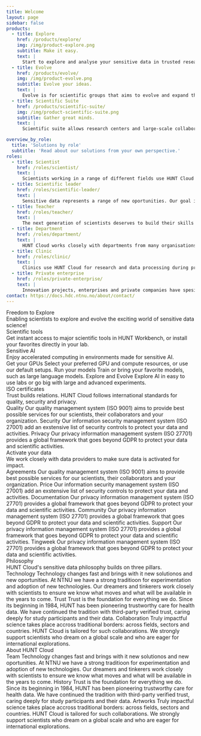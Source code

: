 ```yaml
---
title: Welcome
layout: page
sidebar: false
products:
  - title: Explore
    href: /products/explore/
    img: /img/product-explore.png
    subtitle: Make it easy.
    text: |
      Start to explore and analyse your sensitive data in trusted research environments with easy access to preferred tools in HUNT Workbench.
  - title: Evolve
    href: /products/evolve/
    img: /img/product-evolve.png
    subtitle: Evolve your ideas.
    text: |
      Evolve is for scientific groups that aims to evolve and expand their ideas, careers, collaborations, data and methods with flexible choices.
  - title: Scientific Suite
    href: /products/scientific-suite/
    img: /img/product-scientific-suite.png
    subtitle: Gather great minds.
    text: |
      Scientific suite allows research centers and large-scale collaborations flexibility and control over diverse research portfolios.

overview_by_role:
  title: 'Solutions by role'
  subtitle: 'Read about our solutions from your own perspective.'
roles:
  - title: Scientist
    href: /roles/scientist/
    text: |
      Scientists working in a range of different fields use HUNT Cloud for their sensitive data explorations. Read on to see if we are a good fit for your needs.
  - title: Scientific leader
    href: /roles/scientific-leader/
    text: |
      Sensitive data represents a range of new oportunities. Our goal is for your team to thrive and succeed in ground-breaking science, all the while keeping their data protected.
  - title: Teacher
    href: /roles/teacher/
    text: |
      The next generation of scientists deserves to build their skills in real-life environments. Our course packages are developed with this in mind. Read more to see how our set-up can be tailored to your course.
  - title: Department
    href: /roles/department/
    text: |
      HUNT Cloud works closely with departments from many organisations. Our product packages are tailored for different levels of sensitive data activities, while ensuring easy overview and organisational control
  - title: Clinic
    href: /roles/clinic/
    text: |
      Clinics use HUNT Cloud for research and data processing during production. We are ISO/IEC certified and compliant with Helesnormen, while our trusted research environments can be tailored to your security needs.
  - title: Private enterprise
    href: /roles/private-enterprise/
    text: |
      Innovation projects, enterprises and private companies have spesific challenges and needs in dealing with sensitive data. The HUNT Cloud Invent program might be for you.
contact: https://docs.hdc.ntnu.no/about/contact/
---
```


<!-- <script setup></script> -->

<div class="hc-home-page">
  <div class="hc-header">
    <div class="hc-header-img"></div>
  </div>


<!----------------------------------------------->
<!-- Block: Freedom to explore -->
<!----------------------------------------------->

  <div class="hc-block">
    <div class="hc-block-container">
      <div class="hc-title-main font-weight-black">
        Freedom to Explore
      </div>
      <div class="hc-subtitle-main">
        Enabling scientists to explore and evolve the exciting world of sensitive data science!
      </div>
      <div class="hc-section">
        <v-row justify="center">
          <v-col cols="12" class="v-col-xs-12 v-col-sm-4 v-col-md-4">
            <ContactDialog title="Book a demo" subject="Book a demo" size="x-large" elevation="2" block />
          </v-col>
          <v-col cols="12" class="v-col-xs-12 v-col-sm-5 v-col-md-4">
            <CallDialog title="Talk to an expert" size="x-large" elevation="2" block />
          </v-col>
        </v-row>
      </div>
    </div>
  </div>


<!----------------------------------------------->
<!-- Block: Core products -->
<!----------------------------------------------->
<!-- Content: In this page header -->

  <!-- <div class="hc-block">
    <div class="hc-block-container">
      <div class="hc-container-title">
        Core products
      </div>
      <div class="hc-container-subtitle">
        HUNT Cloud provides tools, guidance and digital labs for sensitive data explorations. Choose among our three main trusted research environment products.
      </div>
      <ProductSlider :products="$frontmatter.products" />
    </div>
  </div> -->

<!----------------------------------------------->
<!-- Block: Contact us -->
<!----------------------------------------------->

<!--
  <div class="hc-block">
    <div class="hc-block-container">
      <div class="hc-container-title">
        Contact us
      </div>
      <div class="hc-container-text">
        At HUNT Cloud, our mission is to empower you with the creative freedom you need to excel in sensitive data research. We ensure that your data is secure so your team can explore, innovate, try new things and collaborate effectively. In our cloud environments, you get access to digital labs for storing, analyzing, and collaborating on your data.
      </div>
      <div class="hc-section">
        <ContactDialog title="Contact us" subject="You got me at sensitive data" size="x-large" elevation="2" />
      </div>
    </div>
  </div> -->

<!----------------------------------------------->
<!-- Content: Scientific tools -->
<!----------------------------------------------->

  <div class="hc-block">
    <div class="hc-block-container">
      <div class="hc-container-title">
        Scientific tools
      </div>
      <div class="hc-container-subtitle">
        Get instant access to major scientific tools in HUNT Workbench, or install your favorites directly in your lab.
      </div>
      <!-- <ToolsSlider /> -->
      <v-row class="my-5" style="justify-content: center; align-items: center;">
        <v-col cols="6" class="v-col-sm-4 v-col-md-1">
          <a href="https://about.hdc.ntnu.no/tools/">
            <v-img max-height="80px" src="/img/logos-tools/jupyter.png" />
          </a>
        </v-col>
        <v-col cols="6" class="v-col-sm-4 v-col-md-2" style="justify-content: center;">
          <a href="https://about.hdc.ntnu.no/tools/">
            <v-img max-height="80px" src="/img/logos-tools/pandas.svg" />
          </a>
        </v-col>
        <v-col cols="6" class="v-col-sm-4 v-col-md-2">
          <a href="https://about.hdc.ntnu.no/tools/">
            <v-img max-height="80px" src="/img/logos-tools/python.svg" />
          </a>
        </v-col>
        <v-col cols="6" class="v-col-sm-4 v-col-md-2">
          <a href="https://about.hdc.ntnu.no/tools/">
            <v-img max-height="80px" src="/img/logos-tools/pytorch.svg" />
          </a>
        </v-col>
        <v-col cols="6" class="v-col-sm-4 v-col-md-2">
          <a href="https://about.hdc.ntnu.no/tools/">
            <v-img max-height="80px" src="/img/logos-tools/rstudio.png" />
          </a>
        </v-col>
        <v-col cols="6" class="v-col-sm-4 v-col-md-2">
          <a href="https://about.hdc.ntnu.no/tools/">
            <v-img max-height="80px" src="/img/logos-tools/vscode.png" />
          </a>
        </v-col>
      </v-row>
      <v-row>
        <v-col align="center">
          <SimpleButton title="Read more" href="https://docs.hdc.ntnu.no/do-science/tools/" target="_blank" size="large" elevation="2" />
        </v-col>
      </v-row>
    </div>
  </div>





<!----------------------------------------------->
<!-- Block: sensitive AI -->
<!----------------------------------------------->

  <div class="hc-block">
    <div class="hc-block-container">
      <div class="hc-container-title">
        Sensitive AI
      </div>
      <div class="hc-container-subtitle">
        Enjoy accelerated computing in environments made for sensitive AI.
      </div>
      <v-row align="center">
        <v-col cols="12" class="align-self-start v-col-sm-4">
          <!-- https://vuetifyjs.com/en/components/cards/ -->
          <v-card color="transparent" elevation="0">
            <v-card-title>Get your GPUs</v-card-title>
            <v-card-text>
              <v-row dense>
                <v-col cols="12">
                    Select your preferred GPU and compute resources, or use our default setups.
                </v-col>
              </v-row>
            </v-card-text>
          </v-card>
        </v-col>
        <v-col cols="12" class="align-self-start v-col-sm-4">
          <!-- https://vuetifyjs.com/en/components/cards/ -->
          <v-card color="transparent" elevation="0">
            <v-card-title>Run your models</v-card-title>
            <v-card-text>
              <v-row dense>
                <v-col cols="12">
                  Train or bring your favorite models, such as large language models.
                </v-col>
              </v-row>
            </v-card-text>
          </v-card>
        </v-col>
        <v-col cols="12" class="align-self-start v-col-sm-4">
          <!-- https://vuetifyjs.com/en/components/cards/ -->
          <v-card color="transparent" elevation="0">
            <v-card-title>Explore and Evolve</v-card-title>
            <v-card-text>
              <v-row dense>
                <v-col cols="12">
                  Explore AI in easy to use labs or go big with large and advanced experiments.
                </v-col>
              </v-row>
            </v-card-text>
          </v-card>
        </v-col>
      </v-row>
      <br>
    <div class="hc-section">
      <SimpleButton title="Read more" :href="$frontmatter.contact" target="_blank" size="large" elevation="2" />
    </div>
    </div>
  </div>



<!----------------------------------------------->
<!-- Content: ISO -->
<!----------------------------------------------->

  <div class="hc-block">
    <div class="hc-block-container">
      <div class="hc-container-title">
        ISO certificates
      </div>
      <div class="hc-container-subtitle">
        Trust builds relations. HUNT Cloud follows international standards for quality, security and privacy.
      </div>
      <!-- <v-row>
        <v-col cols="2" class="v-col-sm-4 v-col-md-4">
          <a href="https://about.hdc.ntnu.no/compliance/">
            <v-img max-height="160px" src="/img/kiwa-iso-9001-2017.svg" />
          </a>
        </v-col>
        <v-col cols="2" class="v-col-sm-4 v-col-md-4">
          <a href="https://about.hdc.ntnu.no/compliance/">
            <v-img max-height="200px" src="/img/ISO_IEC_27001_WEO_27701_col.png" />
          </a>
        </v-col>
        <v-col cols="2" class="v-col-sm-4 v-col-md-4">
          <a href="https://about.hdc.ntnu.no/compliance/">
            <v-img max-height="200px" src="/img/InformationSecuritySys_ISOIEC27001_col.png" />
          </a>
        </v-col>
      </v-row> -->
      <v-row>
        <v-col cols="12" class="align-self-start v-col-sm-4">
          <!-- https://vuetifyjs.com/en/components/cards/ -->
          <v-card color="transparent" elevation="0">
            <v-card-title align="center">Quality</v-card-title>
            <v-card-text>
              <v-row dense>
                <v-col cols="12">
                  <a href="https://about.hdc.ntnu.no/compliance/">
                    <v-img class="mb-5" max-height="160px" src="/img/kiwa-iso-9001-2017.svg" />
                  </a>
                  Our quality management system (ISO 9001) aims to provide best possible services for our scientists, their collaborators and your organization.
                </v-col>
              </v-row>
            </v-card-text>
          </v-card>
        </v-col>
        <v-col cols="12" class="align-self-start v-col-sm-4">
          <!-- https://vuetifyjs.com/en/components/cards/ -->
          <v-card color="transparent" elevation="0">
            <v-card-title align="center">Security</v-card-title>
            <v-card-text>
              <v-row dense>
                <v-col cols="12">
                  <a href="https://about.hdc.ntnu.no/compliance/">
                    <v-img max-height="180px" src="/img/ISO_IEC_27001_WEO_27701_col.png" />
                  </a>
                  Our information security management system (ISO 27001) add an exstensive list of security controls to protect your data and activities.
                </v-col>
              </v-row>
            </v-card-text>
          </v-card>
        </v-col>
        <v-col cols="12" class="align-self-start v-col-sm-4">
          <!-- https://vuetifyjs.com/en/components/cards/ -->
          <v-card color="transparent" elevation="0">
            <v-card-title align="center">Privacy</v-card-title>
            <v-card-text>
              <v-row dense>
                <v-col cols="12">
                  <a href="https://about.hdc.ntnu.no/compliance/">
                    <v-img max-height="180px" src="/img/ISO_IEC_27001_WEO_27701_col.png" />
                  </a>
                  Our privacy information management system (ISO 27701) provides a global framework that goes beyond GDPR to protect your data and scientific activities.
                </v-col>
              </v-row>
            </v-card-text>
          </v-card>
        </v-col>
      </v-row>
      <v-row>
        <v-col align="center">
          <SimpleButton title="Read more" :href="$frontmatter.contact" target="_blank" size="large" elevation="2" />
        </v-col>
      </v-row>
    </div>
  </div>






<!----------------------------------------------->
<!-- Block: activate your data -->
<!----------------------------------------------->

  <div class="hc-block">
    <div class="hc-block-container">
      <div class="hc-container-title">
        Activate your data
      </div>
      <div class="hc-container-subtitle">
        We work closely with data providers to make sure data is activated for impact.
      </div>
      <div class="hc-section">
        <ContactDialog title="Activate your data" subject="Activate my data" size="x-large" elevation="2" />
      </div>
    </div>
  </div>


<!----------------------------------------------->
<!-- Block: Roles -->
<!----------------------------------------------->

  <!-- <div class="hc-block">
    <div class="hc-block-container">
      <div class="hc-container-title">
        {{ $frontmatter.overview_by_role.title }}
      </div>
      <div class="hc-container-subtitle">
        {{ $frontmatter.overview_by_role.subtitle }}
      </div>
      <v-row align="center">
        <v-col cols="12" class="align-self-start v-col-sm-6 v-col-md-4">
          <SimpleButton size="small" :href="$frontmatter.roles[0].href" title="Scientist" block />
        </v-col>
        <v-col cols="12" class="align-self-start v-col-sm-6 v-col-md-4">
          <SimpleButton size="small" :href="$frontmatter.roles[1].href" title="Scientific leader" block />
        </v-col>
        <v-col cols="12" class="align-self-start v-col-sm-6 v-col-md-4">
          <SimpleButton size="small" :href="$frontmatter.roles[2].href" title="Teacher" block />
        </v-col>
        <v-col cols="12" class="align-self-start v-col-sm-6 v-col-md-4">
          <SimpleButton size="small" :href="$frontmatter.roles[3].href" title="Department" block />
        </v-col>
        <v-col cols="12" class="align-self-start v-col-sm-6 v-col-md-4">
          <SimpleButton size="small" :href="$frontmatter.roles[4].href" title="Hospital clinic" block />
        </v-col>
        <v-col cols="12" class="align-self-start v-col-sm-6 v-col-md-4">
          <SimpleButton size="small" :href="$frontmatter.roles[5].href" title="Private enterprise" block />
        </v-col>
      </v-row>
    </div>
  </div> -->







<!----------------------------------------------->
<!-- Content: Supportive products -->
<!----------------------------------------------->

<!--
  <div class="hc-block">
    <div class="hc-block-container">
      <div class="hc-container-title">
        Supportive products
      </div>
      <div class="hc-container-subtitle">
        Subheader.
      </div>
      <v-row align="center">
        <v-col cols="12" class="align-self-start v-col-sm-4">
          <v-card color="transparent" elevation="0">
            <v-card-title>Teach</v-card-title>
            <v-card-text>
              <v-row dense>
                <v-col cols="12">
                  Class-based framework to bring the excitement and joy to of data-driven explorations to the next generation of scientists.
                </v-col>
              </v-row>
                <v-row dense>
                <v-col cols="12">
                  <SimpleButton size="small" href="place-link" title="Read more" />
                </v-col>
              </v-row>
            </v-card-text>
          </v-card>
        </v-col>
        <v-col cols="12" class="align-self-start v-col-sm-4">
          <v-card color="transparent" elevation="0">
            <v-card-title>Partner</v-card-title>
            <v-card-text>
              <v-row dense>
                <v-col cols="12">
                  Participate to develop new...
                </v-col>
              </v-row>
                <v-row dense>
                <v-col cols="12">
                  <SimpleButton size="small" href="place-link" title="Read more" />
                </v-col>
              </v-row>
            </v-card-text>
          </v-card>
        </v-col>
        <v-col cols="12" class="align-self-start v-col-sm-4">
          <v-card color="transparent" elevation="0">
            <v-card-title>Enterprise</v-card-title>
            <v-card-text>
              <v-row dense>
                <v-col cols="12">
                  Small and medium-sized enterprises (SMEs)...
                </v-col>
              </v-row>
                <v-row dense>
                <v-col cols="12">
                  <SimpleButton size="small" href="place-link" title="Read more" />
                </v-col>
              </v-row>
            </v-card-text>
          </v-card>
        </v-col>
      </v-row>
    </div>
  </div> -->




<!----------------------------------------------->
<!-- Block: Agreements and multiblock -->
<!----------------------------------------------->

  <div class="hc-block">
    <div class="hc-block-container">
      <v-row align="center">
        <v-col cols="12" class="align-self-start v-col-sm-4">
          <!-- https://vuetifyjs.com/en/components/cards/ -->
          <v-card color="transparent" elevation="0">
            <v-card-title>Agreements</v-card-title>
            <v-card-text>
              <v-row dense>
                <v-col cols="12">
                  Our quality management system (ISO 9001) aims to provide best possible services for our scientists, their collaborators and your organization.
                </v-col>
              </v-row>
              <v-row dense>
                <v-col cols="12">
                  <SimpleButton size="small" href="place-link" title="Read more" />
                </v-col>
              </v-row>
            </v-card-text>
          </v-card>
        </v-col>
        <v-col cols="12" class="align-self-start v-col-sm-4">
          <!-- https://vuetifyjs.com/en/components/cards/ -->
          <v-card color="transparent" elevation="0">
            <v-card-title>Price</v-card-title>
            <v-card-text>
              <v-row dense>
                <v-col cols="12">
                  Our information security management system (ISO 27001) add an exstensive list of security controls to protect your data and activities.
                </v-col>
              </v-row>
              <v-row dense>
                <v-col cols="12">
                  <SimpleButton size="small" href="place-link" title="Read more" />
                </v-col>
              </v-row>
            </v-card-text>
          </v-card>
        </v-col>
        <v-col cols="12" class="align-self-start v-col-sm-4">
          <!-- https://vuetifyjs.com/en/components/cards/ -->
          <v-card color="transparent" elevation="0">
            <v-card-title>Documentation</v-card-title>
            <v-card-text>
              <v-row dense>
                <v-col cols="12">
                  Our privacy information management system (ISO 27701) provides a global framework that goes beyond GDPR to protect your data and scientific activities.
                </v-col>
              </v-row>
              <v-row dense>
                <v-col cols="12">
                  <SimpleButton size="small" href="place-link" title="Read more" />
                </v-col>
              </v-row>
            </v-card-text>
          </v-card>
        </v-col>
        <v-col cols="12" class="align-self-start v-col-sm-4">
          <!-- https://vuetifyjs.com/en/components/cards/ -->
          <v-card color="transparent" elevation="0">
            <v-card-title>Community</v-card-title>
            <v-card-text>
              <v-row dense>
                <v-col cols="12">
                  Our privacy information management system (ISO 27701) provides a global framework that goes beyond GDPR to protect your data and scientific activities.
                </v-col>
              </v-row>
              <v-row dense>
                <v-col cols="12">
                  <SimpleButton size="small" href="place-link" title="Read more" />
                </v-col>
              </v-row>
            </v-card-text>
          </v-card>
        </v-col>
        <v-col cols="12" class="align-self-start v-col-sm-4">
          <!-- https://vuetifyjs.com/en/components/cards/ -->
          <v-card color="transparent" elevation="0">
            <v-card-title>Support</v-card-title>
            <v-card-text>
              <v-row dense>
                <v-col cols="12">
                  Our privacy information management system (ISO 27701) provides a global framework that goes beyond GDPR to protect your data and scientific activities.
                </v-col>
              </v-row>
              <v-row dense>
                <v-col cols="12">
                  <SimpleButton size="small" href="place-link" title="Read more" />
                </v-col>
              </v-row>
            </v-card-text>
          </v-card>
        </v-col>
        <v-col cols="12" class="align-self-start v-col-sm-4">
          <!-- https://vuetifyjs.com/en/components/cards/ -->
          <v-card color="transparent" elevation="0">
            <v-card-title>Tingweek</v-card-title>
            <v-card-text>
              <v-row dense>
                <v-col cols="12">
                  Our privacy information management system (ISO 27701) provides a global framework that goes beyond GDPR to protect your data and scientific activities.
                </v-col>
              </v-row>
              <v-row dense>
                <v-col cols="12">
                  <SimpleButton size="small" href="place-link" title="Read more" />
                </v-col>
              </v-row>
            </v-card-text>
          </v-card>
        </v-col>
      </v-row>
    </div>
  </div>




<!----------------------------------------------->
<!-- Block: Agreements and multiblock -->
<!----------------------------------------------->









<!----------------------------------------------->
<!-- Content: Philosophy -->
<!----------------------------------------------->

  <div class="hc-block">
    <div class="hc-block-container">
      <div class="hc-container-title">
        Philosophy
      </div>
      <div class="hc-container-subtitle">
        HUNT Cloud's sensitive data philosophy builds on three pillars.
      </div>
      <v-row align="center">
        <v-col cols="12" class="align-self-start v-col-sm-4">
          <!-- https://vuetifyjs.com/en/components/cards/ -->
          <v-card color="transparent" elevation="0">
            <v-card-title>Technology</v-card-title>
            <v-card-text>
              <v-row dense>
                <v-col cols="12">
                  Technology changes fast and brings with it new solutionos and new oportunities. At NTNU we have a strong traditioon for experimentation and adoption of new technologies. Our dreamers and tinkerers work closely with scientists to ensure we know what moves and what will be available in the years to come.
                </v-col>
              </v-row>
            </v-card-text>
          </v-card>
        </v-col>
        <v-col cols="12" class="align-self-start v-col-sm-4">
          <!-- https://vuetifyjs.com/en/components/cards/ -->
          <v-card color="transparent" elevation="0">
            <v-card-title>Trust</v-card-title>
            <v-card-text>
              <v-row dense>
                <v-col cols="12">
                  Trust is the foundation for everything we do. Since its beginning in 1984, HUNT has been pioneering trustworthy care for health data. We have continued the tradition with third-party verified trust, caring deeply for study participants and their data.
                </v-col>
              </v-row>
            </v-card-text>
          </v-card>
        </v-col>
        <v-col cols="12" class="align-self-start v-col-sm-4">
          <!-- https://vuetifyjs.com/en/components/cards/ -->
          <v-card color="transparent" elevation="0">
            <v-card-title>Collaboration</v-card-title>
            <v-card-text>
              <v-row dense>
                <v-col cols="12">
                  Truly impactful science takes place accross traditional borders: across fields, sectors and countries. HUNT Cloud is tailored for such collaborations. We strongly support scientists who dream on a global scale and who are eager for international explorations.
                </v-col>
              </v-row>
            </v-card-text>
          </v-card>
        </v-col>
      </v-row>
      <!-- <v-row>
        <v-col align="center">
          <SimpleButton title="Read more" :href="$frontmatter.contact" target="_blank" size="large" elevation="2" />
        </v-col>
      </v-row> -->
    </div>
  </div>




<!----------------------------------------------->
<!-- Content: About -->
<!----------------------------------------------->

  <div class="hc-block">
    <div class="hc-block-container">
      <div class="hc-container-title">
        About HUNT Cloud
      </div>
      <!-- <div class="hc-container-subtitle">
        HUNT Cloud's sensitive data philosophy builds on three pillars.
      </div> -->
      <v-row align="center">
        <v-col cols="12" class="align-self-start v-col-sm-4">
          <!-- https://vuetifyjs.com/en/components/cards/ -->
          <v-card color="transparent" elevation="0">
            <v-card-title>Team</v-card-title>
            <v-card-text>
              <v-row dense>
                <v-col cols="12">
                  Technology changes fast and brings with it new solutionos and new oportunities. At NTNU we have a strong traditioon for experimentation and adoption of new technologies. Our dreamers and tinkerers work closely with scientists to ensure we know what moves and what will be available in the years to come.
                </v-col>
              </v-row>
            </v-card-text>
          </v-card>
        </v-col>
        <v-col cols="12" class="align-self-start v-col-sm-4">
          <!-- https://vuetifyjs.com/en/components/cards/ -->
          <v-card color="transparent" elevation="0">
            <v-card-title>History</v-card-title>
            <v-card-text>
              <v-row dense>
                <v-col cols="12">
                  Trust is the foundation for everything we do. Since its beginning in 1984, HUNT has been pioneering trustworthy care for health data. We have continued the tradition with third-party verified trust, caring deeply for study participants and their data.
                </v-col>
              </v-row>
            </v-card-text>
          </v-card>
        </v-col>
        <v-col cols="12" class="align-self-start v-col-sm-4">
          <!-- https://vuetifyjs.com/en/components/cards/ -->
          <v-card color="transparent" elevation="0">
            <v-card-title>Artworks</v-card-title>
            <v-card-text>
              <v-row dense>
                <v-col cols="12">
                  Truly impactful science takes place accross traditional borders: across fields, sectors and countries. HUNT Cloud is tailored for such collaborations. We strongly support scientists who dream on a global scale and who are eager for international explorations.
                </v-col>
              </v-row>
            </v-card-text>
          </v-card>
        </v-col>
      </v-row>
      <!-- <v-row>
        <v-col align="center">
          <SimpleButton title="Read more" :href="$frontmatter.contact" target="_blank" size="large" elevation="2" />
        </v-col>
      </v-row> -->
    </div>
  </div>





<!----------------------------------------------->
<!-- Block: activate your data -->
<!----------------------------------------------->

  <!-- <div class="hc-block">
    <div class="hc-block-container">
      <div class="hc-container-title">
        Norwegian trust domain
      </div>
      <div class="hc-container-subtitle">
        NORTRE logo.
      </div>
      <v-row>
        <v-col align="center">
          <SimpleButton title="Read more" :href="$frontmatter.contact" target="_blank" size="large" elevation="2" />
        </v-col>
      </v-row>
    </div>
  </div> -->




<!----------------------------------------------->
<!-- Block: activate your data -->
<!----------------------------------------------->

<!--
  <div class="hc-block">
    <div class="hc-block-container">
      <div class="hc-container-title">
        Get going
      </div>
      <div class="hc-container-subtitle">
        Ready to start your journey?
      </div>
      <br>
      <div class="hc-section">
        <ContactDialog title="Contact us" subject="You got me at sensitive data" size="x-large" elevation="2" />
      </div>
    </div>
  </div> -->


<!----------------------------------------------->
<!-- Block: About HUNT Cloud -->
<!----------------------------------------------->

<FooterBlock :contact="$frontmatter.contact" />

</div>


<style scoped>

/* CSS scoped specifically to this page */

</style>
